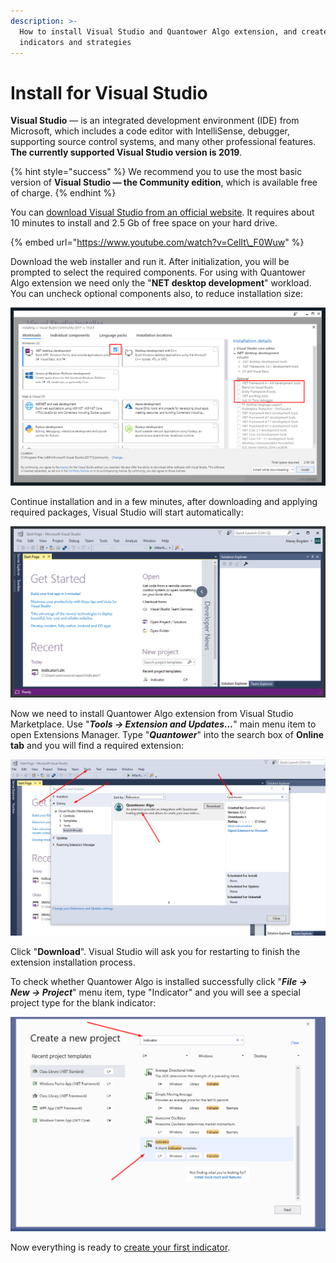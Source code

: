```yaml
---
description: >-
  How to install Visual Studio and Quantower Algo extension, and create your own
  indicators and strategies
---
```


# Install for Visual Studio

**Visual Studio** — is an integrated development environment \(IDE\) from Microsoft, which includes a code editor with IntelliSense, debugger, supporting source control systems, and many other professional features. **The currently supported Visual Studio version is 2019**. 

{% hint style="success" %}
We recommend you to use the most basic version of **Visual Studio — the Community edition**, which is available free of charge.
{% endhint %}

You can [download Visual Studio from an official website](https://visualstudio.microsoft.com/ru/thank-you-downloading-visual-studio/?sku=Community&rel=16). It requires about 10 minutes to install and 2.5 Gb of free space on your hard drive.

{% embed url="https://www.youtube.com/watch?v=CelIt\_F0Wuw" %}

Download the web installer and run it. After initialization, you will be prompted to select the required components. For using with Quantower Algo extension we need only the "**NET desktop development**" workload. You can uncheck optional components also, to reduce installation size:

![Minimal required installation](../.gitbook/assets/screenshot_1dd.png)

Continue installation and in a few minutes, after downloading and applying required packages, Visual Studio will start automatically:

![Default view of Visual Studio 2019](../.gitbook/assets/default-view-of-visual-studio.png)

Now we need to install Quantower Algo extension from Visual Studio Marketplace. Use "_**Tools -&gt; Extension and Updates...**_" main menu item to open Extensions Manager. Type "_**Quantower**_" into the search box of **Online tab** and you will find a required extension:

![Extensions and Updates window](../.gitbook/assets/extensions-manager.png)

Click "**Download**". Visual Studio will ask you for restarting to finish the extension installation process.

To check whether Quantower Algo is installed successfully click "_**File -&gt; New -&gt; Project**_" menu item, type "Indicator" and you will see a special project type for the blank indicator:

![New project window](../.gitbook/assets/image%20%2854%29.png)

Now everything is ready to [create your first indicator](simple-indicator.md).

